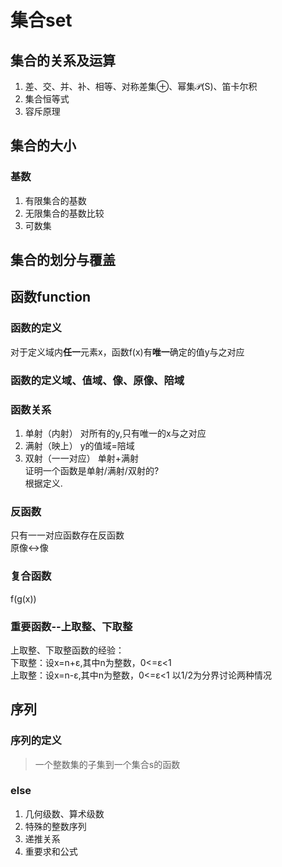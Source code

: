 # 集合set
## 集合的关系及运算
1. 差、交、并、补、相等、对称差集⊕、幂集𝒫(S)、笛卡尔积
2. 集合恒等式
3. 容斥原理
## 集合的大小
### 基数
1. 有限集合的基数
2. 无限集合的基数比较
3. 可数集
## 集合的划分与覆盖

## 函数function
### 函数的定义
对于定义域内**任一**元素x，函数f(x)有**唯一**确定的值y与之对应  
### 函数的定义域、值域、像、原像、陪域
### 函数关系
1. 单射（内射） 
对所有的y,只有唯一的x与之对应  
2. 满射（映上） 
y的值域=陪域  
3. 双射（一一对应） 
单射+满射  
证明一个函数是单射/满射/双射的?  
根据定义.
### 反函数
只有一一对应函数存在反函数  
原像<->像
### 复合函数
f(g(x))
### 重要函数--上取整、下取整
上取整、下取整函数的经验：  
下取整：设x=n+ε,其中n为整数，0<=ε<1   
上取整：设x=n-ε,其中n为整数，0<=ε<1
以1/2为分界讨论两种情况  
## 序列
### 序列的定义
> 一个整数集的子集到一个集合s的函数
### else
1. 几何级数、算术级数
2. 特殊的整数序列
3. 递推关系
4. 重要求和公式 